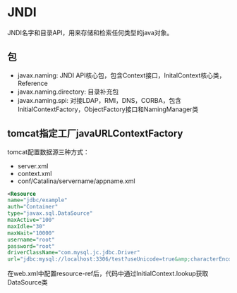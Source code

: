 # JNDI

JNDI名字和目录API，用来存储和检索任何类型的java对象。

## 包

- javax.naming: JNDI API核心包，包含Context接口，InitalContext核心类，Reference
- javax.naming.directory: 目录补充包
- javax.naming.spi: 对接LDAP，RMI，DNS，CORBA，包含InitialContextFactory，ObjectFactory接口和NamingManager类

## tomcat指定工厂javaURLContextFactory

tomcat配置数据源三种方式：

- server.xml
- context.xml
- conf/Catalina/servername/appname.xml

```xml
<Resource
name="jdbc/example"
auth="Container"
type="javax.sql.DataSource"
maxActive="100"
maxIdle="30"
maxWait="10000"
username="root"
password="root"
driverClassName="com.mysql.jc.jdbc.Driver"
url="jdbc:mysql://localhost:3306/test?useUnicode=true&amp;characterEncoding=utf-8&amp;serverTimezone=UTC"/>
```

在web.xml中配置resource-ref后，代码中通过InitialContext.lookup获取DataSource类
